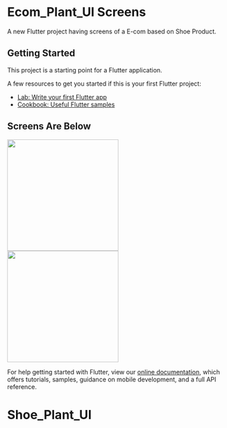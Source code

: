 # Ecom_Plant_UI Screens

A new Flutter project having screens of a E-com based on Shoe Product.

## Getting Started

This project is a starting point for a Flutter application.

A few resources to get you started if this is your first Flutter project:

- [Lab: Write your first Flutter app](https://flutter.dev/docs/get-started/codelab)
- [Cookbook: Useful Flutter samples](https://flutter.dev/docs/cookbook)

## Screens Are Below

<img src="https://raw.github.com/CrickSoldier/ecom_plant/master/screens/1.jpg" width="256"/>
<br>
<img src="https://raw.github.com/CrickSoldier/ecom_plant/master/screens/2.jpg" width="256"/>


For help getting started with Flutter, view our
[online documentation](https://flutter.dev/docs), which offers tutorials,
samples, guidance on mobile development, and a full API reference.
# Shoe_Plant_UI
